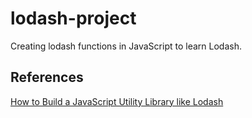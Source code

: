 # lodash-project
Creating lodash functions in JavaScript to learn Lodash.

## References
[How to Build a JavaScript Utility Library like Lodash](https://www.freecodecamp.org/news/how-to-create-a-javascript-utility-library-like-lodash/)
